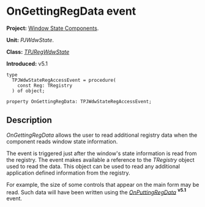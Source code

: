 <a href='Hidden comment: 
$Rev$
$Date$
'></a>

# OnGettingRegData event #

**Project:** [Window State Components](WindowStateComponents.md).

**Unit:** _PJWdwState_.

**Class:** _[TPJRegWdwState](TPJRegWdwState.md)_

**Introduced:** v5.1

```
type
  TPJWdwStateRegAccessEvent = procedure(
    const Reg: TRegistry
  ) of object;

property OnGettingRegData: TPJWdwStateRegAccessEvent;
```

## Description ##

_OnGettingRegData_ allows the user to read additional registry data when the component reads window state information.

The event is triggered just after the window's state information is read from the registry. The event makes available a reference to the _TRegistry_ object used to read the data. This object can be used to read any additional application defined information from the registry.

For example, the size of some controls that appear on the main form may be read. Such data will have been written using the _[OnPuttingRegData](TPJRegWdwStateOnPuttingRegData.md)_ **<sup>v5.1</sup>** event.